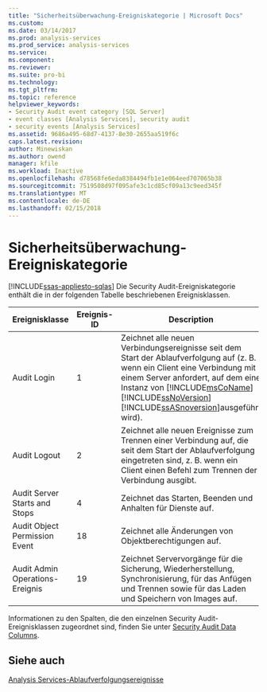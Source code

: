 ```yaml
---
title: "Sicherheitsüberwachung-Ereigniskategorie | Microsoft Docs"
ms.custom: 
ms.date: 03/14/2017
ms.prod: analysis-services
ms.prod_service: analysis-services
ms.service: 
ms.component: 
ms.reviewer: 
ms.suite: pro-bi
ms.technology: 
ms.tgt_pltfrm: 
ms.topic: reference
helpviewer_keywords:
- Security Audit event category [SQL Server]
- event classes [Analysis Services], security audit
- security events [Analysis Services]
ms.assetid: 9686a495-68d7-4137-8e30-2655aa519f6c
caps.latest.revision: 
author: Minewiskan
ms.author: owend
manager: kfile
ms.workload: Inactive
ms.openlocfilehash: d78568fe6eda8384494fb1e1e064eed707065b38
ms.sourcegitcommit: 7519508d97f095afe3c1cd85cf09a13c9eed345f
ms.translationtype: MT
ms.contentlocale: de-DE
ms.lasthandoff: 02/15/2018
---
```

# <a name="security-audit-event-category"></a>Sicherheitsüberwachung-Ereigniskategorie
[!INCLUDE[ssas-appliesto-sqlas](../../includes/ssas-appliesto-sqlas.md)]
Die Security Audit-Ereigniskategorie enthält die in der folgenden Tabelle beschriebenen Ereignisklassen.  
  
|Ereignisklasse|Ereignis-ID|Description|  
|-----------------|--------------|-----------------|  
|Audit Login|1|Zeichnet alle neuen Verbindungsereignisse seit dem Start der Ablaufverfolgung auf (z. B. wenn ein Client eine Verbindung mit einem Server anfordert, auf dem eine Instanz von [!INCLUDE[msCoName](../../includes/msconame-md.md)] [!INCLUDE[ssNoVersion](../../includes/ssnoversion-md.md)] [!INCLUDE[ssASnoversion](../../includes/ssasnoversion-md.md)]ausgeführt wird).|  
|Audit Logout|2|Zeichnet alle neuen Ereignisse zum Trennen einer Verbindung auf, die seit dem Start der Ablaufverfolgung eingetreten sind, z. B. wenn ein Client einen Befehl zum Trennen der Verbindung ausgibt.|  
|Audit Server Starts and Stops|4|Zeichnet das Starten, Beenden und Anhalten für Dienste auf.|  
|Audit Object Permission Event|18|Zeichnet alle Änderungen von Objektberechtigungen auf.|  
|Audit Admin Operations-Ereignis|19|Zeichnet Servervorgänge für die Sicherung, Wiederherstellung, Synchronisierung, für das Anfügen und Trennen sowie für das Laden und Speichern von Images auf.|  
  
 Informationen zu den Spalten, die den einzelnen Security Audit-Ereignisklassen zugeordnet sind, finden Sie unter [Security Audit Data Columns](../../analysis-services/trace-events/security-audit-data-columns.md).  
  
## <a name="see-also"></a>Siehe auch  
 [Analysis Services-Ablaufverfolgungsereignisse](../../analysis-services/trace-events/analysis-services-trace-events.md)  
  
  
